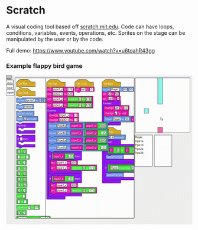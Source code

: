 # Scratch

A visual coding tool based off [scratch.mit.edu](https://scratch.mit.edu/). Code can have loops, conditions, variables, events, operations, etc. Sprites on the stage can be manipulated by the user or by the code.

Full demo: https://www.youtube.com/watch?v=u6toahR43gg

### Example flappy bird game
![flappy bird](images/flappy_bird.gif)
